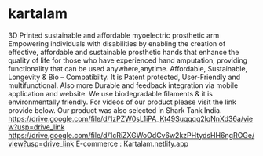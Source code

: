# kartalam
3D Printed sustainable and affordable myoelectric prosthetic arm
Empowering individuals with disabilities by enabling the creation of effective, affordable and sustainable prosthetic hands that enhance the quality of life for those who have experienced hand amputation, providing functionality that can be used anywhere,anytime. Affordable, Sustainable, Longevity & Bio – Compatibilty. It is Patent protected, User-Friendly and multifunctional. Also more Durable and feedback integration via mobile application and website. We use biodegradable filaments & it is environmentally friendly.
For videos of our product please visit the link provide below. Our product was also selected in Shark Tank India.
https://drive.google.com/file/d/1zPZW0sL1iPA_Kt49Suqqqq2lqNnXd36a/view?usp=drive_link
https://drive.google.com/file/d/1cRiZXGWoOdCv6w2kzPHtydsHH6ngROGe/view?usp=drive_link
E-commerce : Kartalam.netlify.app


